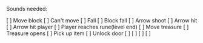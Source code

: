 Sounds needed:

[ ] Move block
[ ] Can't move
[ ] Fall
[ ] Block fall
[ ] Arrow shoot
[ ] Arrow hit
[ ] Arrow hit player
[ ] Player reaches rune(level end)
[ ] Move treasure
[ ] Treasure opens
[ ] Pick up item
[ ] Unlock door
[ ]
[ ]
[ ]
[ ]
